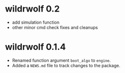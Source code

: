 # wildrwolf 0.2

* add simulation function
* other minor cmd check fixes and cleanups

# wildrwolf 0.1.4

* Renamed function argument `boot_algo` to `engine`.
* Added a `NEWS.md` file to track changes to the package.
